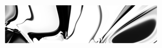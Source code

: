 [![neuralart][thumbnail]][link]

[thumbnail]: https://github.com/dstein64/dstein64/blob/neuralart_202101161037/neuralart-thumbnail.jpg?raw=true
[link]: https://github.com/dstein64/dstein64/blob/neuralart_202101161037/neuralart.png?raw=true
